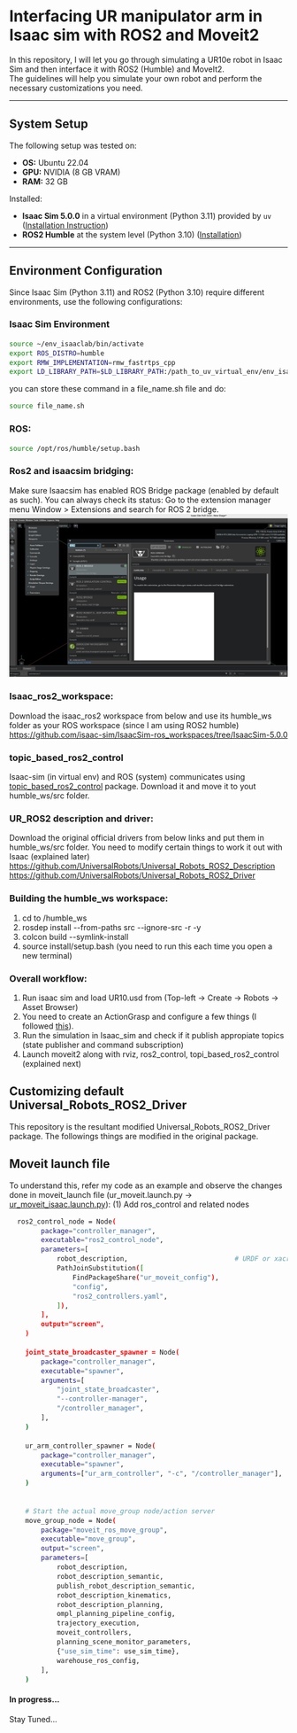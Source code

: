 # Interfacing UR manipulator arm in Isaac sim with ROS2 and Moveit2

In this repository, I will let you go through simulating a UR10e robot in Isaac Sim and then interface it with ROS2 (Humble) and MoveIt2.  
The guidelines will help you simulate your own robot and perform the necessary customizations you need.

---

## System Setup

The following setup was tested on:
- **OS:** Ubuntu 22.04  
- **GPU:** NVIDIA (8 GB VRAM)  
- **RAM:** 32 GB  

Installed:
- **Isaac Sim 5.0.0** in a virtual environment (Python 3.11) provided by `uv` ([Installation Instruction](https://isaac-sim.github.io/IsaacLab/main/source/setup/installation/pip_installation.html))
- **ROS2 Humble** at the system level (Python 3.10) ([Installation](https://docs.ros.org/en/humble/Installation/Ubuntu-Install-Debs.html))

---

## Environment Configuration

Since Isaac Sim (Python 3.11) and ROS2 (Python 3.10) require different environments, use the following configurations:

### Isaac Sim Environment
```bash
source ~/env_isaaclab/bin/activate
export ROS_DISTRO=humble
export RMW_IMPLEMENTATION=rmw_fastrtps_cpp
export LD_LIBRARY_PATH=$LD_LIBRARY_PATH:/path_to_uv_virtual_env/env_isaaclab/lib/python3.11/site-packages/isaacsim/exts/isaacsim.ros2.bridge/humble/lib
```

you can store these command in a file_name.sh file and do:
```bash
source file_name.sh
```

### ROS:
```bash
source /opt/ros/humble/setup.bash
```

### Ros2 and isaacsim bridging:
Make sure Isaacsim has enabled ROS Bridge package (enabled by default as such). 
You can always check its status: 
Go to the extension manager menu Window > Extensions and search for ROS 2 bridge.
<img src="assets/isaac_ros2_bridge.png" />

### Isaac_ros2_workspace:
Download the isaac_ros2 workspace from below and use its humble_ws folder as your ROS workspace (since I am using ROS2 humble)
https://github.com/isaac-sim/IsaacSim-ros_workspaces/tree/IsaacSim-5.0.0

### topic_based_ros2_control
Isaac-sim (in virtual env) and ROS (system) communicates using [topic_based_ros2_control](https://github.com/PickNikRobotics/topic_based_ros2_control) package.
Download it and move it to yout humble_ws/src folder.


### UR_ROS2 description and driver:
Download the original official drivers from below links and put them in humble_ws/src folder. You need to modify certain things to work it out with Isaac (explained later)
https://github.com/UniversalRobots/Universal_Robots_ROS2_Description
https://github.com/UniversalRobots/Universal_Robots_ROS2_Driver


### Building the humble_ws workspace:
1) cd to /humble_ws
2) rosdep install --from-paths src --ignore-src -r -y
3) colcon build --symlink-install
4) source install/setup.bash   (you need to run this each time you open a new terminal)

### Overall workflow:
1) Run isaac sim and load UR10.usd from (Top-left -> Create -> Robots -> Asset Browser)
2) You need to create an ActionGrasp and configure a few things (I followed [this](https://youtu.be/pGje2slp6-s)).
3) Run the simulation in Isaac_sim and check if it publish appropiate topics (state publisher and command subscription)
4) Launch moveit2 along with rviz, ros2_control, topi_based_ros2_control (explained next)

## Customizing default Universal_Robots_ROS2_Driver
This repository is the resultant modified Universal_Robots_ROS2_Driver package. The followings things are modified in the original package.
## Moveit launch file
To understand this, refer my code as an example and observe the changes done in moveit_launch file (ur_moveit.launch.py -> [ur_moveit_isaac.launch.py](https://github.com/praj441/Interface_UR10e_Manipulator_Isaac_ROS2_Moveit2/blob/main/ur_moveit_config/launch/ur_moveit_isaac.launch.py)):
(1) Add ros_control and related nodes
```bash
  ros2_control_node = Node(
        package="controller_manager",
        executable="ros2_control_node",
        parameters=[
            robot_description,                           # URDF or xacro
            PathJoinSubstitution([
                FindPackageShare("ur_moveit_config"),
                "config",
                "ros2_controllers.yaml",
            ]),
        ],
        output="screen",
    )

    joint_state_broadcaster_spawner = Node(
        package="controller_manager",
        executable="spawner",
        arguments=[
            "joint_state_broadcaster",
            "--controller-manager",
            "/controller_manager",
        ],
    )

    ur_arm_controller_spawner = Node(
        package="controller_manager",
        executable="spawner",
        arguments=["ur_arm_controller", "-c", "/controller_manager"],
    )


    # Start the actual move_group node/action server
    move_group_node = Node(
        package="moveit_ros_move_group",
        executable="move_group",
        output="screen",
        parameters=[
            robot_description,
            robot_description_semantic,
            publish_robot_description_semantic,
            robot_description_kinematics,
            robot_description_planning,
            ompl_planning_pipeline_config,
            trajectory_execution,
            moveit_controllers,
            planning_scene_monitor_parameters,
            {"use_sim_time": use_sim_time},
            warehouse_ros_config,
        ],
    )
```



#### In progress...
Stay Tuned...

